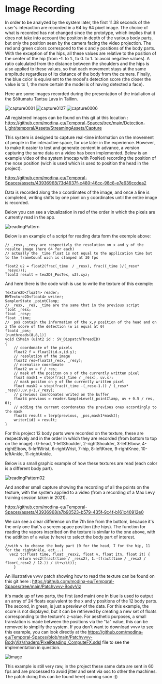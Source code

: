 # Image Recording

In order to be analyzed by the system later, the first 11.38 seconds of the user's interaction are recorded in a 64 by 64 pixel image. The choice of what is recorded has not changed since the prototype, which implies that it does not take into account the position in depth of the various body parts, but only the position seen by the camera facing the video projection. The red and green colors correspond to the x and y positions of the body parts. With the exception of the hips, all these values are relative to the position of the center of the hip (from -1. to 1., to 0. to 1. to avoid negative values). A ratio calculated from the distance between the shoulders and the hips is also applied to these values, so that each movement stays at the same amplitude regardless of its distance of the body from the camera.
Finally, the blue color is equivalent to the model's detection score (the closer the value is to 1, the more certain the model is of having detected a face).


Here are some images recorded during the presentation of the intallation at the Sõltumatu Tantsu Lava in Tallinn.

![capture0001](https://github.com/modina-eu/Temporal-Spaces/assets/43936968/4bedeca8-c50a-4340-919f-b2c4c71077de)
![capture0127](https://github.com/modina-eu/Temporal-Spaces/assets/43936968/c2e72432-d70b-4c3e-82d6-5aeab3705cf4)
![capture0006](https://github.com/modina-eu/Temporal-Spaces/assets/43936968/e4e2d8d7-da8d-43a2-9a57-e5fd09b1d154)

All registered images can be found on this git at this location : https://github.com/modina-eu/Temporal-Spaces/tree/main/Detection-Light/temporal/Assets/StreamingAssets/Capture

This system is designed to capture real-time information on the movement of people in the interactive space, for use later in the experience. However, to make it easier to test and generate content in advance, a version capturing the same data on a video has been implemented. Below is an example video of the system (mocap with PosNet) recording the position of the nose position (wich is used which is used to position the head in the project).

https://github.com/modina-eu/Temporal-Spaces/assets/43936968/73d4937f-c480-46cc-98c8-e7e639ccdea2

Data is recorded along the x coordinates of the image, and once a line is completed, writing shifts by one pixel on y coordinates until the entire image is recorded.

Below you can see a vizualization in red of the order in which the pixels are currently read in the app. 

![readingPattern](https://github.com/modina-eu/Temporal-Spaces/assets/43936968/e290077e-128c-45c7-b553-27c62d351117)

Below is an example of a script for reading data form the exemple above:
``` HLSL
// _resx, _resy are respectivly the resolution on x and y of the resulte image (here 64 for each)
// actually the _time float is not equal to the application time but to the frameCount wich is clamped at 30 fps

float2 u2 = float2(frac(_time  / _resx), frac((_time )/(_resx* _resyx)));
float3 result = tex2D(_PosTex, u2).xyz;
```

And here there is the code wich is use to write the texture of this exemple:
``` HLSL
Texture2D<float4> reader; 
RWTexture2D<float4> writer;
SamplerState _pointClamp; 
// _resx, _res, _time are the same that in the previous script
float _resx;
float _resy;
float _time;
// _pos contain the information of the x,y position of the head and on z the score of the detection (w is equal at 0)
float4 _pos;
[numthreads(8,8,1)]
void CSMain (uint2 id : SV_DispatchThreadID) 
{
	// coordonate of the pixels
	float2 f = float2(id.x,id.y);
	// resolution of the image
	float2 res=float2(_resx, _resy);
	// normalize coordonate
	float2 uv = f / res;
	// mask of the positon on x of the currently written pixel
	float mask1 = step(frac(_time / _resx), uv.x);
	// mask positon on y of the currently written pixel
	float mask2 = step(frac((_time -(_resx-1.)) / (_resx* _resy)),uv.y+1./_resy);
	// previous coordonates writed on the buffer
	float4 previous = reader.SampleLevel(_pointClamp, uv + 0.5 / res, 0);
	// adding the current coordonates the previous ones accordingly to the mask
	float4 result = lerp(previous, _pos,mask1*mask2);
	writer[id] = result;
}

```

For this project 12 body parts were recorded on the texture, these are respectively and in the order in which they are recorded (from bottom to top on the image) : 0-head, 1-leftShoulder, 2-rightShoulder, 3-leftElbow, 4-rightElbow, 5-leftWrist, 6-rightWrist, 7-hip, 8-leftKnee, 9-rightKnee, 10-leftAnkle, 11-rightAnkle.

Below is a small graphic example of how these textures are read (each color is a different body part).

![readingPattern02](https://github.com/modina-eu/Temporal-Spaces/assets/43936968/75716277-bc68-4abc-96bb-8ab6d2df9c20)

And another small capture showing the recording of all the points on the texture, with the system applied to a video (from a recording of a Max Levy training session taken in 2021).

https://github.com/modina-eu/Temporal-Spaces/assets/43936968/a7b90523-b579-435f-9c4f-b161c40912e0

We can see a clear difference on the 7th line from the bottom, because it's the only one that's a screen space position (the hips). 
The function for reading the vapors inscribed on the texture is similar to the one above, with the addition of a value (v here) to select the body part of interest.

``` HLSL
//with v to choose the body part (0 for the head, 7 for the hip, 11 for the rightAnkle, ect...)
  vec2 tc(float time, float _resx2, float v, float itn, float it) {
      return vec2(fract(time / _resx2), 1.-(fract(time / _resx2 / floor(_resx2 / 12.)) / it+v/it));
    }
```
An illustrative vvvv patch showing how to read the texture can be found on this git here : https://github.com/modina-eu/Temporal-Spaces/tree/main/Patchvvvv-BodyViz

it's made up of two parts, the first (and main) one in blue is used to output an array of 24 floats equivalent to the x and y positions of the 12 body parts. The second, in green, is just a preview of the data.
For this example, the score is not displayed, but it can be retrieved by creating a new set of floats corresponding to the texture's z-value.
For aesthetic purposes, a small translation is made between the positions via the "ta" value, this can be removed to simplify the system. 
If you don't want to download vvvv to see this example, you can look directly at the https://github.com/modina-eu/Temporal-Spaces/blob/main/Patchvvvv-BodyViz/shaders/PixelReading_ComputeFX.sdsl file to see the implementation in question.

![image](https://github.com/modina-eu/Temporal-Spaces/assets/43936968/6978f55e-86c4-4aa7-855b-e58c46df7684)

This example is still very raw, in the project these same data are sent in 60 fps and are processed to avoid jitter and sent via osc to other the machines.
The patch doing this can be found here( coming soon :))






